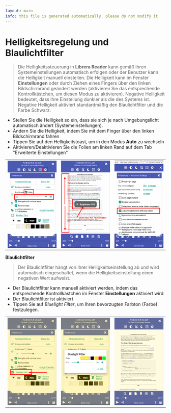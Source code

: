 ```yaml
---
layout: main
info: this file is generated automatically, please do not modify it
---
```


# Helligkeitsregelung und Blaulichtfilter

> Die Helligkeitssteuerung in **Librera Reader** kann gemäß Ihren Systemeinstellungen automatisch erfolgen oder der Benutzer kann die Helligkeit manuell einstellen.
Die Helligkeit kann im Fenster **Einstellungen** oder durch Ziehen eines Fingers über den linken Bildschirmrand geändert werden (aktivieren Sie das entsprechende Kontrollkästchen, um diesen Modus zu aktivieren).
Negative Helligkeit bedeutet, dass Ihre Einstellung dunkler als die des Systems ist.
Negative Helligkeit aktiviert standardmäßig den Blaulichtfilter und die Farbe Schwarz.

* Stellen Sie die Helligkeit so ein, dass sie sich je nach Umgebungslicht automatisch ändert (Systemeinstellungen).
* Ändern Sie die Helligkeit, indem Sie mit dem Finger über den linken Bildschirmrand fahren
* Tippen Sie auf den Helligkeitstoast, um in den Modus **Auto** zu wechseln
* Aktivieren/Deaktivieren Sie die Folien am linken Rand auf dem Tab &quot;Erweiterte Einstellungen&quot;

||||
|-|-|-|
|![](1.png)|![](2.png)|![](3.png)|

**Blaulichtfilter**
> Der Blaulichtfilter hängt von Ihrer Helligkeitseinstellung ab und wird automatisch eingeschaltet, wenn die Helligkeitseinstellung einen negativen Wert aufweist.

* Der Blaulichtfilter kann manuell aktiviert werden, indem das entsprechende Kontrollkästchen im Fenster **Einstellungen** aktiviert wird
* Der Blaulichtfilter ist aktiviert
* Tippen Sie auf _Bluelight Filter_, um Ihren bevorzugten Farbton (Farbe) festzulegen.

||||
|-|-|-|
|![](7.png)|![](6.png)|![](8.png)|
